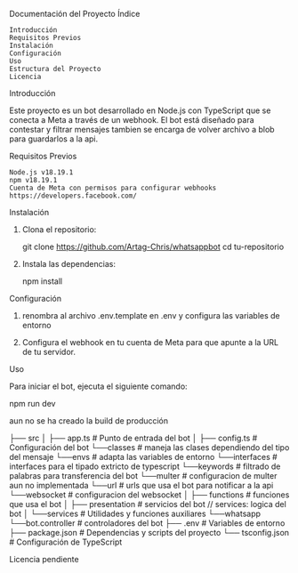 Documentación del Proyecto
Índice

    Introducción
    Requisitos Previos
    Instalación
    Configuración
    Uso
    Estructura del Proyecto
    Licencia

Introducción

Este proyecto es un bot desarrollado en Node.js con TypeScript que se conecta a Meta a través de un webhook. El bot está diseñado para contestar y filtrar mensajes tambien se encarga de volver archivo a blob para guardarlos a la api.

Requisitos Previos

    Node.js v18.19.1
    npm v18.19.1
    Cuenta de Meta con permisos para configurar webhooks
    https://developers.facebook.com/

Instalación

 1. Clona el repositorio: 
  
    git clone https://github.com/Artag-Chris/whatsappbot
    cd tu-repositorio

 2. Instala las dependencias:

    npm install

Configuración

 1. renombra al archivo .env.template en .env y configura las variables de entorno

 2. Configura el webhook en tu cuenta de Meta para que apunte a la URL de tu servidor.

Uso

Para iniciar el bot, ejecuta el siguiente comando:

 npm run dev
 
 aun no se ha creado la build de producción 

 ├── src
│   ├── app.ts                 # Punto de entrada del bot
│   ├── config.ts                # Configuración del bot 
          └──classes                # maneja las clases dependiendo del tipo del mensaje
          └──envs                   # adapta las variables de entorno 
          └──interfaces             # interfaces para el tipado extricto de typescript
          └──keywords               # filtrado de palabras para transferencia del bot
          └──multer                 # configuracion de multer aun no implementada
          └──url                    # urls que usa el bot para notificar a la api
          └──websocket              # configuracion del websocket
│   ├── functions                # funciones que usa el bot
│   ├── presentation             # servicios del bot // services: logica del bot
│        └──services                # Utilidades y funciones auxiliares
         └──whatsapp      
             └──bot.controller      # controladores del bot
├── .env                       # Variables de entorno
├── package.json               # Dependencias y scripts del proyecto
└── tsconfig.json              # Configuración de TypeScript

Licencia
pendiente
